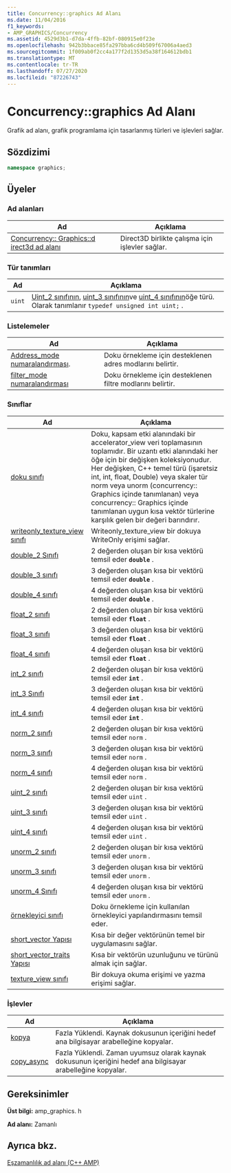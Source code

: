 ```yaml
---
title: Concurrency::graphics Ad Alanı
ms.date: 11/04/2016
f1_keywords:
- AMP_GRAPHICS/Concurrency
ms.assetid: 4529d3b1-d7da-4ffb-82bf-080915e0f23e
ms.openlocfilehash: 942b3bbace85fa297bba6cd4b509f67006a4aed3
ms.sourcegitcommit: 1f009ab0f2cc4a177f2d1353d5a38f164612bdb1
ms.translationtype: MT
ms.contentlocale: tr-TR
ms.lasthandoff: 07/27/2020
ms.locfileid: "87226743"
---
```

# <a name="concurrencygraphics-namespace"></a>Concurrency::graphics Ad Alanı

Grafik ad alanı, grafik programlama için tasarlanmış türleri ve işlevleri sağlar.

## <a name="syntax"></a>Sözdizimi

```cpp
namespace graphics;
```

## <a name="members"></a>Üyeler

### <a name="namespaces"></a>Ad alanları

|Ad|Açıklama|
|----------|-----------------|
|[Concurrency:: Graphics::d irect3d ad alanı](concurrency-graphics-direct3d-namespace.md)|Direct3D birlikte çalışma için işlevler sağlar.|

### <a name="typedefs"></a>Tür tanımları

|Ad|Açıklama|
|----------|-----------------|
|`uint`|[Uint_2 sınıfının](uint-2-class.md), [uint_3 sınıfının](uint-3-class.md)ve [uint_4 sınıfının](uint-4-class.md)öğe türü. Olarak tanımlanır `typedef unsigned int uint;` .|

### <a name="enumerations"></a>Listelemeler

|Ad|Açıklama|
|----------|-----------------|
|[Address_mode numaralandırması](concurrency-graphics-namespace-enums.md#address_mode).|Doku örnekleme için desteklenen adres modlarını belirtir.|
|[filter_mode numaralandırması](concurrency-graphics-namespace-enums.md#filter_mode)|Doku örnekleme için desteklenen filtre modlarını belirtir.|

### <a name="classes"></a>Sınıflar

|Ad|Açıklama|
|----------|-----------------|
|[doku sınıfı](texture-class.md)|Doku, kapsam etki alanındaki bir accelerator_view veri toplamasının toplamıdır. Bir uzantı etki alanındaki her öğe için bir değişken koleksiyonudur. Her değişken, C++ temel türü (işaretsiz int, int, float, Double) veya skaler tür norm veya unorm (concurrency:: Graphics içinde tanımlanan) veya concurrency:: Graphics içinde tanımlanan uygun kısa vektör türlerine karşılık gelen bir değeri barındırır.|
|[writeonly_texture_view sınıfı](writeonly-texture-view-class.md)|Writeonly_texture_view bir dokuya WriteOnly erişimi sağlar.|
|[double_2 Sınıfı](double-2-class.md)|2 değerden oluşan bir kısa vektörü temsil eder **`double`** .|
|[double_3 sınıfı](double-3-class.md)|3 değerden oluşan kısa bir vektörü temsil eder **`double`** .|
|[double_4 sınıfı](double-4-class.md)|4 değerden oluşan kısa bir vektörü temsil eder **`double`** .|
|[float_2 sınıfı](float-2-class.md)|2 değerden oluşan bir kısa vektörü temsil eder **`float`** .|
|[float_3 sınıfı](float-3-class.md)|3 değerden oluşan kısa bir vektörü temsil eder **`float`** .|
|[float_4 sınıfı](float-4-class.md)|4 değerden oluşan kısa bir vektörü temsil eder **`float`** .|
|[int_2 sınıfı](int-2-class.md)|2 değerden oluşan bir kısa vektörü temsil eder **`int`** .|
|[int_3 Sınıfı](int-3-class.md)|3 değerden oluşan kısa bir vektörü temsil eder **`int`** .|
|[int_4 sınıfı](int-4-class.md)|4 değerden oluşan kısa bir vektörü temsil eder **`int`** .|
|[norm_2 sınıfı](norm-2-class.md)|2 değerden oluşan bir kısa vektörü temsil eder `norm` .|
|[norm_3 sınıfı](norm-3-class.md)|3 değerden oluşan kısa bir vektörü temsil eder `norm` .|
|[norm_4 sınıfı](norm-4-class.md)|4 değerden oluşan kısa bir vektörü temsil eder `norm` .|
|[uint_2 sınıfı](uint-2-class.md)|2 değerden oluşan bir kısa vektörü temsil eder `uint` .|
|[uint_3 sınıfı](uint-3-class.md)|3 değerden oluşan kısa bir vektörü temsil eder `uint` .|
|[uint_4 sınıfı](uint-4-class.md)|4 değerden oluşan kısa bir vektörü temsil eder `uint` .|
|[unorm_2 sınıfı](unorm-2-class.md)|2 değerden oluşan bir kısa vektörü temsil eder `unorm` .|
|[unorm_3 sınıfı](unorm-3-class.md)|3 değerden oluşan kısa bir vektörü temsil eder `unorm` .|
|[unorm_4 Sınıfı](unorm-4-class.md)|4 değerden oluşan kısa bir vektörü temsil eder `unorm` .|
|[örnekleyici sınıfı](sampler-class.md)|Doku örnekleme için kullanılan örnekleyici yapılandırmasını temsil eder.|
|[short_vector Yapısı](short-vector-structure.md)|Kısa bir değer vektörünün temel bir uygulamasını sağlar.|
|[short_vector_traits Yapısı](short-vector-traits-structure.md)|Kısa bir vektörün uzunluğunu ve türünü almak için sağlar.|
|[texture_view sınıfı](texture-view-class.md)|Bir dokuya okuma erişimi ve yazma erişimi sağlar.|

### <a name="functions"></a>İşlevler

|Ad|Açıklama|
|----------|-----------------|
|[kopya](concurrency-graphics-namespace-functions.md#copy)|Fazla Yüklendi. Kaynak dokusunun içeriğini hedef ana bilgisayar arabelleğine kopyalar.|
|[copy_async](concurrency-graphics-namespace-functions.md#copy_async)|Fazla Yüklendi. Zaman uyumsuz olarak kaynak dokusunun içeriğini hedef ana bilgisayar arabelleğine kopyalar.|

## <a name="requirements"></a>Gereksinimler

**Üst bilgi:** amp_graphics. h

**Ad alanı:** Zamanlı

## <a name="see-also"></a>Ayrıca bkz.

[Eşzamanlılık ad alanı (C++ AMP)](concurrency-namespace-cpp-amp.md)
